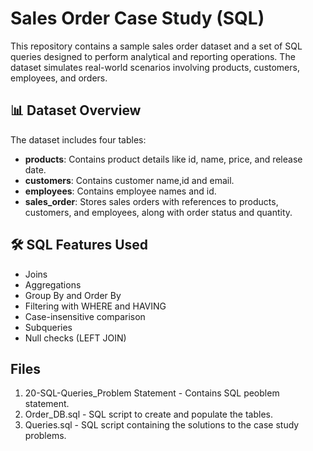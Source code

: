 # Sales Order Case Study (SQL)

This repository contains a sample sales order dataset and a set of SQL queries designed to perform analytical and reporting operations. The dataset simulates real-world scenarios involving products, customers, employees, and orders.

## 📊 Dataset Overview

The dataset includes four tables:

- **products**: Contains product details like id, name, price, and release date.
- **customers**: Contains customer name,id and email.
- **employees**: Contains employee names and id.
- **sales_order**: Stores sales orders with references to products, customers, and employees, along with order status and quantity.

## 🛠️ SQL Features Used

- Joins
- Aggregations
- Group By and Order By
- Filtering with WHERE and HAVING
- Case-insensitive comparison
- Subqueries
- Null checks (LEFT JOIN)

## Files

1. 20-SQL-Queries_Problem Statement - Contains SQL peoblem statement.
2. Order_DB.sql - SQL script to create and populate the tables.
3. Queries.sql - SQL script containing the solutions to the case study problems.



